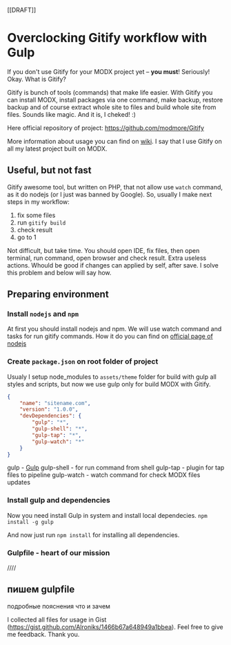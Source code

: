 
[[DRAFT]]

# Overclocking Gitify workflow with Gulp

If you don't use Gitify for your MODX project yet – **you must**! Seriously! 
Okay. What is Gitify?

Gitify is bunch of tools (commands) that make life easier. With Gitify you can install MODX, install packages via one command, make backup, restore backup and of course extract whole site to files and build whole site from files. Sounds like magic. And it is, I cheked! :) 

Here official repository of project: https://github.com/modmore/Gitify

More information about usage you can find on [wiki](https://github.com/modmore/Gitify/wiki). I say that I use Gitify on all my latest project built on MODX. 

## Useful, but not fast

Gitify awesome tool, but written on PHP, that not allow use `watch` command, as it do nodejs (or I just was banned by Google). So, usually I make next steps in my workflow:

1. fix some files
2. run `gitify build`
3. check result
4. go to 1

Not difficult, but take time. You should open IDE, fix files, then open terminal, run command, open browser and check result. Extra useless actions.
Whould be good if changes can applied by self, after save. I solve this problem and below will say how.

## Preparing environment

### Install `nodejs` and `npm`

At first you should install nodejs and npm. We will use watch command and tasks for run gitify commands.
How it do you can find on [official page of nodejs](https://nodejs.org/)

### Create `package.json` on root folder of project

Usualy I setup node_modules to `assets/theme` folder for build with gulp all styles and scripts, but now we use gulp only for build MODX with Gitify.

```json
{
    "name": "sitename.com",
    "version": "1.0.0",
    "devDependencies": {
        "gulp": "*",
        "gulp-shell": "*",
        "gulp-tap": "*",
        "gulp-watch": "*"
    }
}
```

gulp - [Gulp](http://gulpjs.com/)
gulp-shell - for run command from shell
gulp-tap - plugin for tap files to pipeline
gulp-watch - watch command for check MODX files updates

### Install gulp and dependencies

Now you need install Gulp in system and install local dependecies.
`npm install -g gulp`

And now just run `npm install` for installing all dependencies.

### Gulpfile - heart of our mission

////

## пишем gulpfile
подробные пояснения что и зачем

I collected all files for usage in Gist (https://gist.github.com/Alroniks/1466b67a648949a1bbea). Feel free to give me feedback.
Thank you.